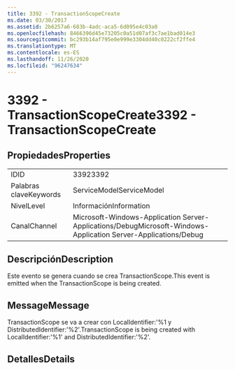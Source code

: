 ```yaml
---
title: 3392 - TransactionScopeCreate
ms.date: 03/30/2017
ms.assetid: 2b6257a6-683b-4adc-aca5-6d095e4c03a0
ms.openlocfilehash: 8466396d45e73205c0a51d07af3c7ae1bad014e3
ms.sourcegitcommit: bc293b14af795e0e999e3304dd40c0222cf2ffe4
ms.translationtype: MT
ms.contentlocale: es-ES
ms.lasthandoff: 11/26/2020
ms.locfileid: "96247634"
---
```

# <a name="3392---transactionscopecreate"></a><span data-ttu-id="1c00c-102">3392 - TransactionScopeCreate</span><span class="sxs-lookup"><span data-stu-id="1c00c-102">3392 - TransactionScopeCreate</span></span>

## <a name="properties"></a><span data-ttu-id="1c00c-103">Propiedades</span><span class="sxs-lookup"><span data-stu-id="1c00c-103">Properties</span></span>  
  
|||  
|-|-|  
|<span data-ttu-id="1c00c-104">ID</span><span class="sxs-lookup"><span data-stu-id="1c00c-104">ID</span></span>|<span data-ttu-id="1c00c-105">3392</span><span class="sxs-lookup"><span data-stu-id="1c00c-105">3392</span></span>|  
|<span data-ttu-id="1c00c-106">Palabras clave</span><span class="sxs-lookup"><span data-stu-id="1c00c-106">Keywords</span></span>|<span data-ttu-id="1c00c-107">ServiceModel</span><span class="sxs-lookup"><span data-stu-id="1c00c-107">ServiceModel</span></span>|  
|<span data-ttu-id="1c00c-108">Nivel</span><span class="sxs-lookup"><span data-stu-id="1c00c-108">Level</span></span>|<span data-ttu-id="1c00c-109">Información</span><span class="sxs-lookup"><span data-stu-id="1c00c-109">Information</span></span>|  
|<span data-ttu-id="1c00c-110">Canal</span><span class="sxs-lookup"><span data-stu-id="1c00c-110">Channel</span></span>|<span data-ttu-id="1c00c-111">Microsoft-Windows-Application Server-Applications/Debug</span><span class="sxs-lookup"><span data-stu-id="1c00c-111">Microsoft-Windows-Application Server-Applications/Debug</span></span>|  
  
## <a name="description"></a><span data-ttu-id="1c00c-112">Descripción</span><span class="sxs-lookup"><span data-stu-id="1c00c-112">Description</span></span>  

 <span data-ttu-id="1c00c-113">Este evento se genera cuando se crea TransactionScope.</span><span class="sxs-lookup"><span data-stu-id="1c00c-113">This event is emitted when the TransactionScope is being created.</span></span>  
  
## <a name="message"></a><span data-ttu-id="1c00c-114">Message</span><span class="sxs-lookup"><span data-stu-id="1c00c-114">Message</span></span>  

 <span data-ttu-id="1c00c-115">TransactionScope se va a crear con LocalIdentifier:'%1 y DistributedIdentifier:'%2'.</span><span class="sxs-lookup"><span data-stu-id="1c00c-115">TransactionScope is being created with LocalIdentifier:'%1' and DistributedIdentifier:'%2'.</span></span>  
  
## <a name="details"></a><span data-ttu-id="1c00c-116">Detalles</span><span class="sxs-lookup"><span data-stu-id="1c00c-116">Details</span></span>
